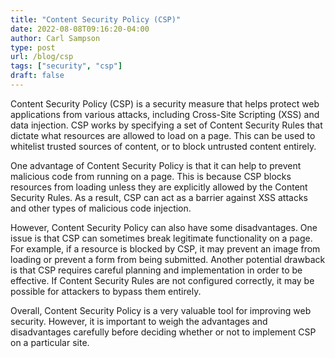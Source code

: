 ```yaml
---
title: "Content Security Policy (CSP)"
date: 2022-08-08T09:16:20-04:00
author: Carl Sampson
type: post
url: /blog/csp
tags: ["security", "csp"]
draft: false
---
```

Content Security Policy (CSP) is a security measure that helps protect web applications from various attacks, including Cross-Site Scripting (XSS) and data injection. CSP works by specifying a set of Content Security Rules that dictate what resources are allowed to load on a page. This can be used to whitelist trusted sources of content, or to block untrusted content entirely.

One advantage of Content Security Policy is that it can help to prevent malicious code from running on a page. This is because CSP blocks resources from loading unless they are explicitly allowed by the Content Security Rules. As a result, CSP can act as a barrier against XSS attacks and other types of malicious code injection.

However, Content Security Policy can also have some disadvantages. One issue is that CSP can sometimes break legitimate functionality on a page. For example, if a resource is blocked by CSP, it may prevent an image from loading or prevent a form from being submitted. Another potential drawback is that CSP requires careful planning and implementation in order to be effective. If Content Security Rules are not configured correctly, it may be possible for attackers to bypass them entirely.

Overall, Content Security Policy is a very valuable tool for improving web security. However, it is important to weigh the advantages and disadvantages carefully before deciding whether or not to implement CSP on a particular site.
